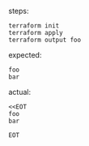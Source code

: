 steps:
```
terraform init
terraform apply
terraform output foo
```

expected:
```
foo
bar
```

actual:
```
<<EOT
foo
bar

EOT
```
